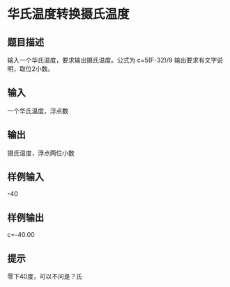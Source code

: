  # 华氏温度转换摄氏温度  
  
 ## 题目描述  
 输入一个华氏温度，要求输出摄氏温度。公式为 c=5(F-32)/9 输出要求有文字说明，取位2小数。  
 ## 输入  
 一个华氏温度，浮点数  
 ## 输出  
 摄氏温度，浮点两位小数  
 ## 样例输入  
 -40  
 ## 样例输出  
 c=-40.00  
 ## 提示  
 零下40度，可以不问是？氏  
   
  
